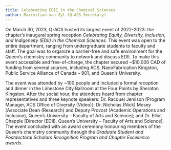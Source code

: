 ```yaml
---
title: Celebrating EDII in the Chemical Sciences
author: Maximilian van Zyl (Q-ACS Secretary)
---
```


<!-- excerpt start -->
On March 30, 2023, Q-ACS hosted its largest event of 2022-2023: the chapter’s inaugural spring reception *Celebrating Equity, Diversity, Inclusion, and Indigeneity (EDII) in the Chemical Sciences*. This event was open to the entire department, ranging from undergraduate students to faculty and staff. The goal was to organize a barrier-free and safe environment for the Queen’s chemistry community to network and discuss EDII. To make this event accessible and free-of-charge, the chapter secured ~$10,000 CAD of funding from several sources, including ACS, NanoFabrication Kingston, Public Service Alliance of Canada – 901, and Queen’s University. 

The event was attended by ~100 people and included a formal reception and dinner in the Limestone City Ballroom at the Four Points by Sheraton Kingston. After the social hour, the attendees heard from chapter representatives and three keynote speakers: Dr. Racquel Jemison [Program Manager, ACS Office of Diversity (Video)]; Dr. Nicholas (Nick) Mosey [Associate Dean (Research) and Deputy Provost (Academic Operations and Inclusion), Queen’s University – Faculty of Arts and Science]; and Dr. Elliot Chapple [Director (EDII), Queen’s University – Faculty of Arts and Science]. The event concluded with an award ceremony honouring members of the Queen’s chemistry community through the *Graduate Student and Postdoctoral Scholars Recognition Program and Chapter Excellence awards*.
<!-- excerpt end -->
